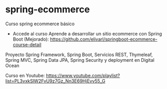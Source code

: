 # spring-ecommerce
Curso spring ecommerce básico

- Accede al curso Aprende a desarrollar un sitio ecommerce con Spring Boot (Mejorado): https://github.com/elivarl/springboot-ecommerce-course-detail

Proyecto Spring Framework, Spring Boot, Servicios REST, Thymeleaf, Spring MVC, Spring Data JPA, Spring Security y deployment en Digital Ocean

Curso en Youtube: https://www.youtube.com/playlist?list=PL3vxkSlW2FvU9z7Gz_Nn3E69HjEvv55_G


